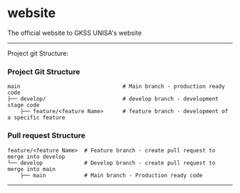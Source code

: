 # website
The official website to GKSS UNISA's website


---

Project git Structure:

### Project Git Structure
```
main                                # Main branch - production ready code
├── develop/                        # develop branch - development stage code
    ├── feature/<feature Name>      # feature branch - development of a specific feature
```

### Pull request Structure
``` 
feature/<feature Name>  # Feature branch - create pull request to merge into develop
└── develop             # Develop branch - create pull request to merge into main
    ├── main            # Main branch - Production ready code
```

---